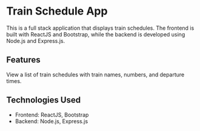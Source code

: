 # Train Schedule App

This is a full stack application that displays train schedules. The frontend is built with ReactJS and Bootstrap, while the backend is developed using Node.js and Express.js.

## Features

View a list of train schedules with train names, numbers, and departure times.

## Technologies Used

- Frontend: ReactJS, Bootstrap
- Backend: Node.js, Express.js

   
